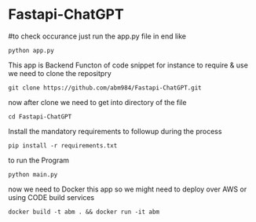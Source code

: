 # Fastapi-ChatGPT
#to check occurance just run the app.py file in end like
```
python app.py
```
This app is Backend Functon of code snippet 
for instance to require & use we need to clone the repositpry
```
git clone https://github.com/abm984/Fastapi-ChatGPT.git
```
now after clone we need to get into directory of the file
```
cd Fastapi-ChatGPT
```
Install the mandatory requirements to followup during the process

```
pip install -r requirements.txt
```
to run the Program 
```
python main.py
```
now we need to Docker this app 
so we might need to deploy over AWS or using CODE build services 
```
docker build -t abm . && docker run -it abm
```
